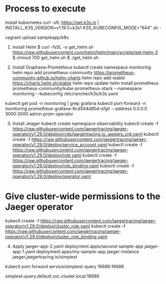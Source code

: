 # Process to execute
Install kubernetes
        curl -sfL https://get.k3s.io | INSTALL_K3S_VERSION=v1.19.5+k3s1 K3S_KUBECONFIG_MODE="644" sh -

vagrant upload sampleapp/k8s

1. Install Helm
$ curl -fsSL -o get_helm.sh https://raw.githubusercontent.com/helm/helm/main/scripts/get-helm-3
$ chmod 700 get_helm.sh
$ ./get_helm.sh

2. Install Graphana-Prometheus
kubectl create namespace monitoring
helm repo add prometheus-community https://prometheus-community.github.io/helm-charts
helm repo add stable https://charts.helm.sh/stable
helm repo update
helm install prometheus prometheus-community/kube-prometheus-stack --namespace monitoring --kubeconfig /etc/rancher/k3s/k3s.yaml

kubectl get pod -n monitoring | grep grafana
kubectl port-forward -n monitoring prometheus-grafana-6cd544d85d-sfglr --address 0.0.0.0 3000:3000
admin
prom-operator

3. Install Jeager
kubectl create namespace observability
kubectl create  -f https://raw.githubusercontent.com/jaegertracing/jaeger-operator/v1.29.0/deploy/crds/jaegertracing.io_jaegers_crd.yaml
kubectl create  -f https://raw.githubusercontent.com/jaegertracing/jaeger-operator/v1.29.0/deploy/service_account.yaml
kubectl create -f https://raw.githubusercontent.com/jaegertracing/jaeger-operator/v1.29.0/deploy/role.yaml
kubectl create  -f https://raw.githubusercontent.com/jaegertracing/jaeger-operator/v1.29.0/deploy/role_binding.yaml
kubectl create  -f https://raw.githubusercontent.com/jaegertracing/jaeger-operator/v1.29.0/deploy/operator.yaml
# Give cluster-wide permissions to the Jaeger operator
kubectl create -f https://raw.githubusercontent.com/jaegertracing/jaeger-operator/v1.29.0/deploy/cluster_role.yaml
kubectl create -f https://raw.githubusercontent.com/jaegertracing/jaeger-operator/v1.29.0/deploy/cluster_role_binding.yaml



4. Apply 
    jaeger-app-2.yaml
        deployment.apps/second-sample-app
    jaeger-app-1.yaml
        deployment.apps/my-sample-app
    jaeger-instance
        jaeger.jaegertracing.io/simplest

kubectl port-forward service/simplest-query 16686:16686

simplest-query.default.svc.cluster.local:16686